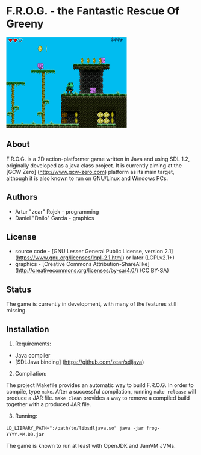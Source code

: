 F.R.O.G. - the Fantastic Rescue Of Greeny
=========================================

![screenshot](screenshot.png "Gameplay example")

About
-----
F.R.O.G. is a 2D action-platformer game written in Java and using SDL 1.2, originally developed as a java class project.
It is currently aiming at the [GCW Zero] (http://www.gcw-zero.com) platform as its main target, although it is also known to run on GNU/Linux and Windows PCs.

Authors
-------
* Artur "zear" Rojek	- programming
* Daniel "Dnilo" Garcia	- graphics

License
-------
* source code	- [GNU Lesser General Public License, version 2.1] (https://www.gnu.org/licenses/lgpl-2.1.html) or later (LGPLv2.1+)
* graphics	- [Creative Commons Attribution-ShareAlike] (http://creativecommons.org/licenses/by-sa/4.0/) (CC BY-SA)

Status
------
The game is currently in development, with many of the features still missing.

Installation
------------

1. Requirements:
  * Java compiler
  * [SDLJava binding] (https://github.com/zear/sdljava)

2. Compilation:

  The project Makefile provides an automatic way to build F.R.O.G.
  In order to compile, type `make`.
  After a successful compilation, running `make release` will produce a JAR file.
  `make clean` provides a way to remove a compiled build together with a produced JAR file.

3. Running:

  `LD_LIBRARY_PATH=":/path/to/libsdljava.so" java -jar frog-YYYY.MM.DD.jar`

The game is known to run at least with OpenJDK and JamVM JVMs.
